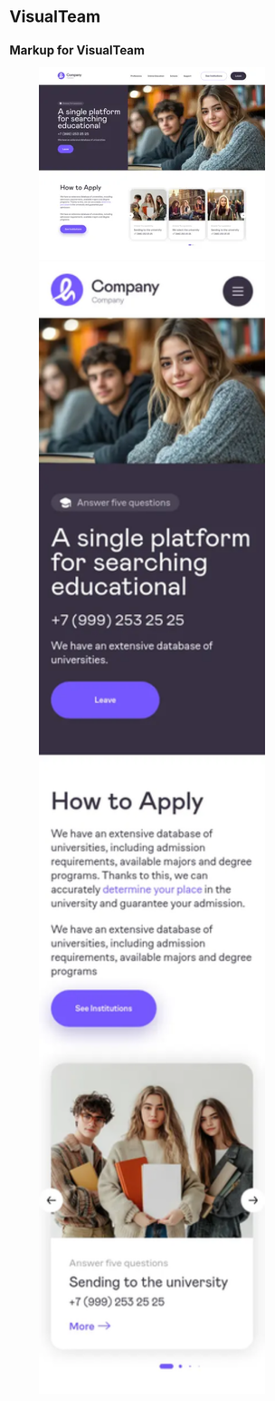 # VisualTeam

## Markup for VisualTeam

<p align="center">
 <a href="./visualteam-web-400.webp" target="blank"><img src="./visualteam-web-400.webp" width="400" alt="Image" /></a>
  <a href="./visualteam-mobile-400.webp" target="blank"><img src="./visualteam-mobile-400.webp" width="400" alt="Image" /></a>
</p>
